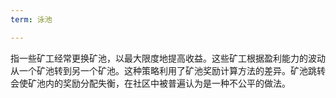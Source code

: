 ```yaml
---
term: 泳池

---
```

指一些矿工经常更换矿池，以最大限度地提高收益。这些矿工根据盈利能力的波动从一个矿池转到另一个矿池。这种策略利用了矿池奖励计算方法的差异。矿池跳转会使矿池内的奖励分配失衡，在社区中被普遍认为是一种不公平的做法。
